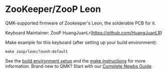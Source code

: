 # ZooKeeper/ZooP Leon

QMK-supported firmware of Zookeeper's Leon, the solderable PCB for it.

Keyboard Maintainer: ZooP HuangJuanLr(https://github.com/HuangJuanLR)

Make example for this keyboard (after setting up your build environment):

    make zoop/leon/leonh:default

See the [build environment setup](https://docs.qmk.fm/#/getting_started_build_tools) and the [make instructions](https://docs.qmk.fm/#/getting_started_make_guide) for more information. Brand new to QMK? Start with our [Complete Newbs Guide](https://docs.qmk.fm/#/newbs).
